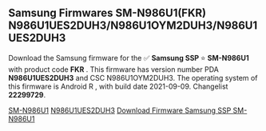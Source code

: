 <h2>Samsung Firmwares SM-N986U1(FKR) N986U1UES2DUH3/N986U1OYM2DUH3/N986U1UES2DUH3</h2>
Download the Samsung firmware for the ✅ <strong>Samsung SSP </strong> ⭐ <strong>SM-N986U1</strong> with product code <strong>FKR</strong> . This firmware has version number PDA <strong>N986U1UES2DUH3</strong> and CSC N986U1OYM2DUH3. The operating system of this firmware is Android R , with build date 2021-09-09. Changelist <strong>22299729</strong>.


[SM-N986U1](https://samfirm.shop/samsung/model/SM-N986U1)
[N986U1UES2DUH3](https://samfirm.shop/samsung/pda/N986U1UES2DUH3)
[Download Firmware Samsung SSP SM-N986U1](https://samfirm.shop/samsung/firmware/454507)
